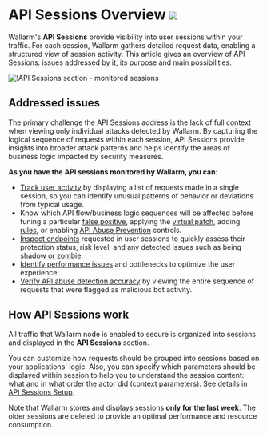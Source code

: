 # API Sessions Overview <a href="../../about-wallarm/subscription-plans/#waap-and-advanced-api-security"><img src="../../images/api-security-tag.svg" style="border: none;"></a>

Wallarm's **API Sessions** provide visibility into user sessions within your traffic. For each session, Wallarm gathers detailed request data, enabling a structured view of session activity. This article gives an overview of API Sessions: issues addressed by it, its purpose and main possibilities.

![!API Sessions section - monitored sessions](../images/api-sessions/api-sessions.png)

## Addressed issues

The primary challenge the API Sessions address is the lack of full context when viewing only individual attacks detected by Wallarm. By capturing the logical sequence of requests within each session, API Sessions provide insights into broader attack patterns and helps identify the areas of business logic impacted by security measures.

**As you have the API sessions monitored by Wallarm, you can**:

* [Track user activity](exploring.md#full-context-of-threat-actor-activities) by displaying a list of requests made in a single session, so you can identify unusual patterns of behavior or deviations from typical usage.
* Know which API flow/business logic sequences will be affected before tuning a particular [false positive](../about-wallarm/protecting-against-attacks.md#false-positives), applying the [virtual patch](../user-guides/rules/vpatch-rule.md), adding [rules](../user-guides/rules/rules.md), or enabling [API Abuse Prevention](../api-abuse-prevention/overview.md) controls.
* [Inspect endpoints](exploring.md) requested in user sessions to quickly assess their protection status, risk level, and any detected issues such as being [shadow or zombie](../api-discovery/rogue-api.md).
* [Identify performance issues](exploring.md#identifying-performance-issues) and bottlenecks to optimize the user experience.
* [Verify API abuse detection accuracy](exploring.md#verifying-api-abuse-detection-accuracy) by viewing the entire sequence of requests that were flagged as malicious bot activity.

## How API Sessions work

All traffic that Wallarm node is enabled to secure is organized into sessions and displayed in the **API Sessions** section.

You can customize how requests should be grouped into sessions based on your applications' logic. Also, you can specify which parameters should be displayed within session to help you to understand the session content: what and in what order the actor did (context parameters). See details in [API Sessions Setup](setup.md).

Note that Wallarm stores and displays sessions **only for the last week**. The older sessions are deleted to provide an optimal performance and resource consumption.
